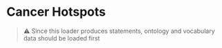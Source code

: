 # Cancer Hotspots

> :warning: Since this loader produces statements, ontology and vocabulary data should be loaded first
